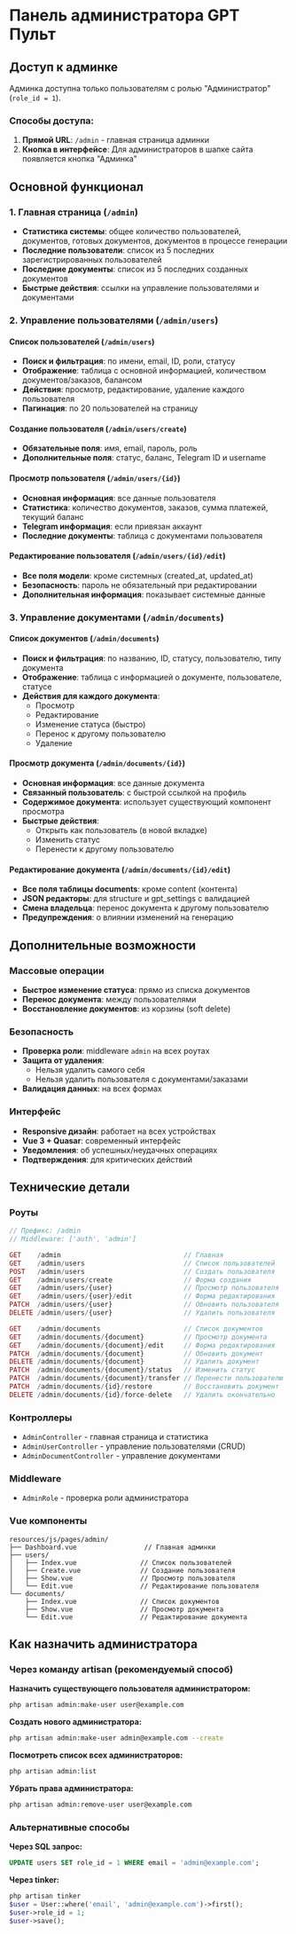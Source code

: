 # Панель администратора GPT Пульт

## Доступ к админке

Админка доступна только пользователям с ролью "Администратор" (`role_id = 1`).

### Способы доступа:
1. **Прямой URL**: `/admin` - главная страница админки
2. **Кнопка в интерфейсе**: Для администраторов в шапке сайта появляется кнопка "Админка"

## Основной функционал

### 1. Главная страница (`/admin`)
- **Статистика системы**: общее количество пользователей, документов, готовых документов, документов в процессе генерации
- **Последние пользователи**: список из 5 последних зарегистрированных пользователей
- **Последние документы**: список из 5 последних созданных документов
- **Быстрые действия**: ссылки на управление пользователями и документами

### 2. Управление пользователями (`/admin/users`)

#### Список пользователей (`/admin/users`)
- **Поиск и фильтрация**: по имени, email, ID, роли, статусу
- **Отображение**: таблица с основной информацией, количеством документов/заказов, балансом
- **Действия**: просмотр, редактирование, удаление каждого пользователя
- **Пагинация**: по 20 пользователей на страницу

#### Создание пользователя (`/admin/users/create`)
- **Обязательные поля**: имя, email, пароль, роль
- **Дополнительные поля**: статус, баланс, Telegram ID и username

#### Просмотр пользователя (`/admin/users/{id}`)
- **Основная информация**: все данные пользователя
- **Статистика**: количество документов, заказов, сумма платежей, текущий баланс
- **Telegram информация**: если привязан аккаунт
- **Последние документы**: таблица с документами пользователя

#### Редактирование пользователя (`/admin/users/{id}/edit`)
- **Все поля модели**: кроме системных (created_at, updated_at)
- **Безопасность**: пароль не обязательный при редактировании
- **Дополнительная информация**: показывает системные данные

### 3. Управление документами (`/admin/documents`)

#### Список документов (`/admin/documents`)
- **Поиск и фильтрация**: по названию, ID, статусу, пользователю, типу документа
- **Отображение**: таблица с информацией о документе, пользователе, статусе
- **Действия для каждого документа**:
  - Просмотр
  - Редактирование
  - Изменение статуса (быстро)
  - Перенос к другому пользователю
  - Удаление

#### Просмотр документа (`/admin/documents/{id}`)
- **Основная информация**: все данные документа
- **Связанный пользователь**: с быстрой ссылкой на профиль
- **Содержимое документа**: использует существующий компонент просмотра
- **Быстрые действия**:
  - Открыть как пользователь (в новой вкладке)
  - Изменить статус
  - Перенести к другому пользователю

#### Редактирование документа (`/admin/documents/{id}/edit`)
- **Все поля таблицы documents**: кроме content (контента)
- **JSON редакторы**: для structure и gpt_settings с валидацией
- **Смена владельца**: перенос документа к другому пользователю
- **Предупреждения**: о влиянии изменений на генерацию

## Дополнительные возможности

### Массовые операции
- **Быстрое изменение статуса**: прямо из списка документов
- **Перенос документа**: между пользователями
- **Восстановление документов**: из корзины (soft delete)

### Безопасность
- **Проверка роли**: middleware `admin` на всех роутах
- **Защита от удаления**: 
  - Нельзя удалить самого себя
  - Нельзя удалить пользователя с документами/заказами
- **Валидация данных**: на всех формах

### Интерфейс
- **Responsive дизайн**: работает на всех устройствах
- **Vue 3 + Quasar**: современный интерфейс
- **Уведомления**: об успешных/неудачных операциях
- **Подтверждения**: для критических действий

## Технические детали

### Роуты
```php
// Префикс: /admin
// Middleware: ['auth', 'admin']

GET    /admin                               // Главная
GET    /admin/users                         // Список пользователей  
POST   /admin/users                         // Создать пользователя
GET    /admin/users/create                  // Форма создания
GET    /admin/users/{user}                  // Просмотр пользователя
GET    /admin/users/{user}/edit             // Форма редактирования  
PATCH  /admin/users/{user}                  // Обновить пользователя
DELETE /admin/users/{user}                  // Удалить пользователя

GET    /admin/documents                     // Список документов
GET    /admin/documents/{document}          // Просмотр документа
GET    /admin/documents/{document}/edit     // Форма редактирования
PATCH  /admin/documents/{document}          // Обновить документ
DELETE /admin/documents/{document}          // Удалить документ
PATCH  /admin/documents/{document}/status   // Изменить статус
PATCH  /admin/documents/{document}/transfer // Перенести пользователю
PATCH  /admin/documents/{id}/restore        // Восстановить документ
DELETE /admin/documents/{id}/force-delete   // Удалить окончательно
```

### Контроллеры
- `AdminController` - главная страница и статистика
- `AdminUserController` - управление пользователями (CRUD)
- `AdminDocumentController` - управление документами

### Middleware
- `AdminRole` - проверка роли администратора

### Vue компоненты
```
resources/js/pages/admin/
├── Dashboard.vue                 // Главная админки
├── users/
│   ├── Index.vue                // Список пользователей
│   ├── Create.vue               // Создание пользователя  
│   ├── Show.vue                 // Просмотр пользователя
│   └── Edit.vue                 // Редактирование пользователя
└── documents/
    ├── Index.vue                // Список документов
    ├── Show.vue                 // Просмотр документа
    └── Edit.vue                 // Редактирование документа
```

## Как назначить администратора

### Через команду artisan (рекомендуемый способ)

**Назначить существующего пользователя администратором:**
```bash
php artisan admin:make-user user@example.com
```

**Создать нового администратора:**
```bash
php artisan admin:make-user admin@example.com --create
```

**Посмотреть список всех администраторов:**
```bash
php artisan admin:list
```

**Убрать права администратора:**
```bash
php artisan admin:remove-user user@example.com
```

### Альтернативные способы

**Через SQL запрос:**
```sql
UPDATE users SET role_id = 1 WHERE email = 'admin@example.com';
```

**Через tinker:**
```php
php artisan tinker
$user = User::where('email', 'admin@example.com')->first();
$user->role_id = 1;
$user->save();
``` 